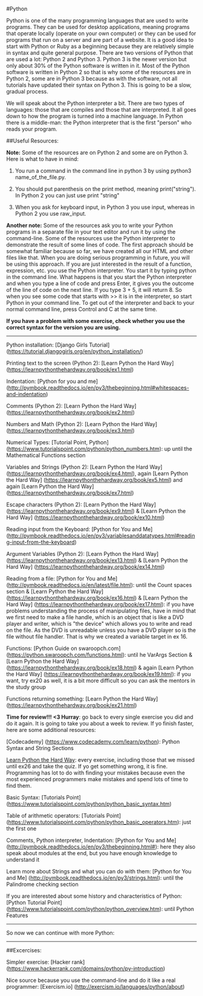#Python

Python is one of the many programming languages that are used to write programs. They can be used for desktop applications, meaning programs that operate locally (operate on your own computer) or they can be used for programs that run on a server and are part of a website. It is a good idea to start with Python or Ruby as a beginning because they are relatively simple in syntax and quite general purpose. There are two versions of Python that are used a lot: Python 2 and Python 3. Python 3 is the newer version but only about 30% of the Python software is written in it. Most of the Python software is written in Python 2 so that is why some of the resources are in Python 2, some are in Python 3 because as with the software, not all tutorials have updated their syntax on Python 3. This is going to be a slow, gradual process. 

We will speak about the Python interpreter a bit. There are two types of languages: those that are compiles and those that are interpreted. It all goes down to how the program is turned into a machine language. In Python there is a middle-man: the Python interpreter that is the first "person" who reads your program. 

##Useful Resources: 

**Note:** Some of the resources are on Python 2 and some are on Python 3. Here is what to have in mind: 

1. You run a command in the command line in python 3 by using python3 name_of_the_file.py. 

2. You should put parenthesis on the print method, meaning print("string"). In Python 2 you can just use print "string"

3. When you ask for keyboard input, in Python 3 you use input, whereas in Python 2 you use raw_input. 

**Another note:** Some of the resources ask you to write your Python programs in a separate file in your text editor and run it by using the command-line. Some of the resources use the Python interpreter to demonstrate the result of some lines of code. The first approach should be somewhat familiar because so far, we have created all our HTML and other files like that. When you are doing serious programming in future, you will be using this approach. If you are just interested in the result of a function, expression, etc. you use the Python interpreter. You start it by typing python in the command line. What happens is that you start the Python interpreter and when you type a line of code and press Enter, it gives you the outcome of the line of code on the next line. If you type 3 + 5, it will return 8. So when you see some code that starts with >> it is in the interpreter, so start Python in your command line. To get out of the interpreter and back to your normal command line, press Control and C at the same time. 

**If you have a problem with some exercise, check whether you use the correct syntax for the version you are using.**


***
 

Python installation: [Django Girls Tutorial] (https://tutorial.djangogirls.org/en/python_installation/)

Printing text to the screen (Python 2): [Learn Python the Hard Way] (https://learnpythonthehardway.org/book/ex1.html)

Indentation: [Python for you and me] (http://pymbook.readthedocs.io/en/py3/thebeginning.html#whitespaces-and-indentation)

Comments (Python 2): [Learn Python the Hard Way] (https://learnpythonthehardway.org/book/ex2.html)

Numbers and Math (Python 2): [Learn Python the Hard Way] (https://learnpythonthehardway.org/book/ex3.html)

Numerical Types: [Tutorial Point, Python] (https://www.tutorialspoint.com/python/python_numbers.htm): up until the Mathematical Functions section 

Variables and Strings (Python 2): [Learn Python the Hard Way] (https://learnpythonthehardway.org/book/ex4.html), again [Learn Python the Hard Way] (https://learnpythonthehardway.org/book/ex5.html) and again [Learn Python the Hard Way] (https://learnpythonthehardway.org/book/ex7.html)

Escape characters (Python 2): [Learn Python the Hard Way] (https://learnpythonthehardway.org/book/ex9.html) & [Learn Python the Hard Way] (https://learnpythonthehardway.org/book/ex10.html) 

Reading input from the Keyboard: [Python for You and Me] (http://pymbook.readthedocs.io/en/py3/variablesanddatatypes.html#reading-input-from-the-keyboard)

Argument Variables (Python 2): [Learn Python the Hard Way] (https://learnpythonthehardway.org/book/ex13.html) & [Learn Python the Hard Way] (https://learnpythonthehardway.org/book/ex14.html)

Reading from a file: [Python for You and Me] (http://pymbook.readthedocs.io/en/latest/file.html): until the Count spaces section & [Learn Python the Hard Way] (https://learnpythonthehardway.org/book/ex16.html) & [Learn Python the Hard Way] (https://learnpythonthehardway.org/book/ex17.html): if you have problems understanding the process of manipulating files, have in mind that we first need to make a file handle, which is an object that is like a DVD player and writer, which is "the device" which allows you to write and read on the file. As the DVD is unreadable unless you have a DVD player so is the file without file handler. That is why we created a variable target in ex 16.

Functions: [Python Guide on swaroopch.com] (https://python.swaroopch.com/functions.html): until he VarArgs Section & [Learn Python the Hard Way] (https://learnpythonthehardway.org/book/ex18.html) & again [Learn Python the Hard Way] (https://learnpythonthehardway.org/book/ex19.html): if you want, try ex20 as well, it is a bit more difficult so you can ask the mentors in the study group

Functions returning something: [Learn Python the Hard Way] (https://learnpythonthehardway.org/book/ex21.html)

**Time for review!!! <3 Hurray**: go back to every single exercise you did and do it again. It is going to take you about a week to review. If yo finish faster, here are some additional resources: 

[Codecademy] (https://www.codecademy.com/learn/python): Python Syntax and String Sections

[Learn Python the Hard Way](https://learnpythonthehardway.org/book/): every exercise, including those that we missed until ex26 and take the quiz. If yo get something wrong, it is fine. Programming has lot to do with finding your mistakes because even the most experienced programmers make mistakes and spend lots of time to find them. 

Basic Syntax: [Tutorials Point] (https://www.tutorialspoint.com/python/python_basic_syntax.htm)

Table of arithmetic operators: [Tutorials Point] (https://www.tutorialspoint.com/python/python_basic_operators.htm): just the first one 

Comments, Python interpreter, Indentation: [Python for You and Me] (http://pymbook.readthedocs.io/en/py3/thebeginning.html#): here they also speak about modules at the end, but you have enough knowledge to understand it

Learn more about Strings and what you can do with them: [Python for You and Me] (http://pymbook.readthedocs.io/en/py3/strings.html): until the Palindrome checking section

If you are interested about some history and characteristics of Python: [Python Tutorial Point] (https://www.tutorialspoint.com/python/python_overview.htm): until Python Features

***
So now we can continue with more Python: 

***
##Excercises:

Simpler exercise: [Hacker rank] (https://www.hackerrank.com/domains/python/py-introduction)

Nice source because you use the command-line and do it like a real programmer: [Exercism.io] (http://exercism.io/languages/python/about)



